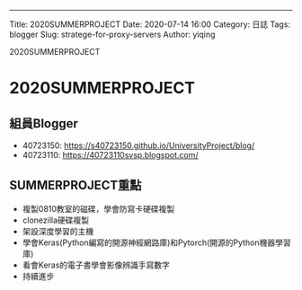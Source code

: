 ---
Title: 2020SUMMERPROJECT
Date: 2020-07-14 16:00
Category: 日誌
Tags: blogger
Slug: stratege-for-proxy-servers
Author: yiqing

2020SUMMERPROJECT
<!-- PELICAN_END_SUMMARY -->

2020SUMMERPROJECT
=====================
組員Blogger
-----------------
* 40723150: <https://s40723150.github.io/UniversityProject/blog/>
* 40723110: <https://40723110svsp.blogspot.com/>

SUMMERPROJECT重點
--------------------------------
* 複製0810教室的磁碟，學會防寫卡硬碟複製
* clonezilla硬碟複製
* 架設深度學習的主機 
* 學會Keras(Python編寫的開源神經網路庫)和Pytorch(開源的Python機器學習庫)
* 看會Keras的電子書學會影像辨識手寫數字
* 持續進步
